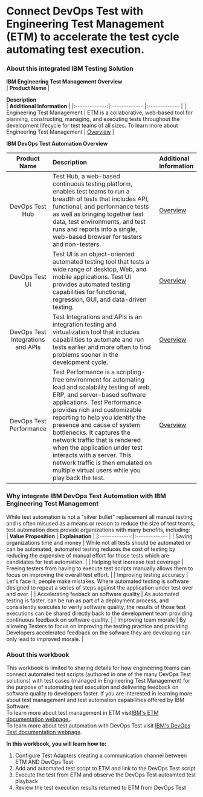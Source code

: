 # Connect DevOps Test with Engineering Test Management (ETM) to accelerate the test cycle automating test execution.

### About this integrated IBM Testing Solution

**IBM Engineering Test Management Overview**</br>
| **Product Name** | <div style="width:250px">**Description**</div>  | **Additional Information** |
|:-------------:|:------------- |:------------- |
| Engineering Test Management | ETM is a collaborative, web-based tool for planning, constructing, managing, and executing tests throughout the development lifecycle for test teams of all sizes. To learn more about Engineering Test Management | [Overview](https://www.ibm.com/docs/en/engineering-lifecycle-management-suite/test-management/7.1.0?topic=overview-engineering-test-management) |

**IBM DevOps Test Automation Overview**

| **Product Name** | <div style="width:250px">**Description**</div>  | **Additional Information** |
|:-------------:|:------------- |:------------- |
| DevOps Test Hub | Test Hub, a web-based continuous testing platform, enables test teams to run a breadth of tests that includes API, functional, and performance tests as well as bringing together test data, test environments, and test runs and reports into a single, web-based browser for testers and non-testers. | [Overview](https://www.ibm.com/docs/en/devops-test-hub/11.0.6?topic=guide-introduction-devops-test-hub) |
| DevOps Test UI | Test UI is an object-oriented automated testing tool that tests a wide range of desktop, Web, and mobile applications. Test UI provides automated testing capabilities for functional, regression, GUI, and data-driven testing. | [Overview](https://www.ibm.com/docs/en/SSBLQQ_11.0.6/docs/topics/IntrotoRobotJ.html) |
| DevOps Test Integrations and APIs | Test Integrations and APIs is an integration testing and virtualization tool that includes capabilities to automate and run tests earlier and more often to find problems sooner in the development cycle.| [Overview](https://www.ibm.com/docs/en/devops-test-workbench/11.0.6?topic=started-overview-devops-test-integrations-apis) |
| DevOps Test Performance | Test Performance is a scripting-free environment for automating load and scalability testing of web, ERP, and server-based software applications. Test Performance provides rich and customizable reporting to help you identify the presence and cause of system bottlenecks. It captures the network traffic that is rendered when the application under test interacts with a server. This network traffic is then emulated on multiple virtual users while you play back the test. | [Overview](https://www.ibm.com/docs/en/devops-test-workbench/11.0.6?topic=started-devops-test-performance-overview) |

### Why integrate IBM DevOps Test Automation with IBM Engineering Test Management
While test automation is not a "silver bullet" replacement all manual testing and is often misused as a means or reason to reduce the size of test teams, test automation does provide organizations with many benefits, including:</br>
| **Value Proposition** | **Explaination** |
|:-------------:|:------------- |
| Saving organizations time and money | While not all tests should be automated or can be automated, automated testing reduces the cost of testing by reducing the expensive of manual effort for those tests which are candidates for test automation. |
| Helping test increase test coverage | Freeing testers from having to execute test scripts manually allows them to focus on improving the overall test effort. |
| Improving testing accuracy | Let's face it, people make mistakes. Where automated testing is software designed to repeat a series of steps against the application under test over and over. |
| Accelerating feeback on software quality | As automated testing is faster, can be run as part of a deployment process, and consistently executes to verify software quality, the results of those test executions can be shared directly back to the development team providing continuous feedback on software quality. |
| Improving team morale | By allowing Testers to focus on improving the testing practice and providing Developers accelerated feedback on the sofware they are developing can only lead to improved morale. |

### About this workbook
This workbook is limited to sharing details for how engineering teams can connect automated test scripts (authored in one of the many DevOps Test solutions) with test cases (managed in Engineering Test Management) for the purpose of automating test execution and delivering feedback on software quality to developers faster. If you are interested in learning more about test management and test automation capabilities offered by IBM Software:</br> 
To learn more about test management in ETM visit[IBM's ETM documentation webpage.](https://www.ibm.com/docs/en/engineering-lifecycle-management-suite/test-management/7.1.0?topic=overview-engineering-test-management). </br>
To learn more about test automation with DevOps Test visit [IBM's DevOps Test documentation webpage](https://www.ibm.com/docs/en/devops-test-workbench/11.0.6). </br>

**In this workbook, you will learn how to:**</br>
1. Configure Test Adapters creating a communication channel between ETM AND DevOps Test
2. Add and automated test script to ETM and link to the DevOps Test script
3. Execute the test from ETM and observe the DevOps Test autoamted test playback
4. Review the test execution results returned to ETM from DevOps Test
